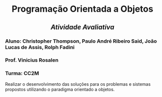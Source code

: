 <div align="center">
  
# **Programação Orientada a Objetos**
## *Atividade Avaliativa*
</div>

### Aluno: Christopher Thompson, Paulo André Ribeiro Said, João Lucas de Assis, Rolph Fadini
### Prof. Vinicius Rosalen
### Turma: CC2M







Realizar o desenvolvimento das soluções para os problemas e sistemas propostos utilizando o paradigma orientado a objetos.
